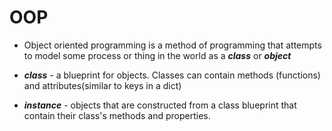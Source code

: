 # OOP

- Object oriented programming is a method of programming that attempts to model some process or thing in the world as a ***class*** or ***object***

- ***class*** - a blueprint for objects. Classes can contain methods (functions) and attributes(similar to keys in a dict)

- ***instance*** - objects that are constructed from a class blueprint that contain their class's methods and properties.
